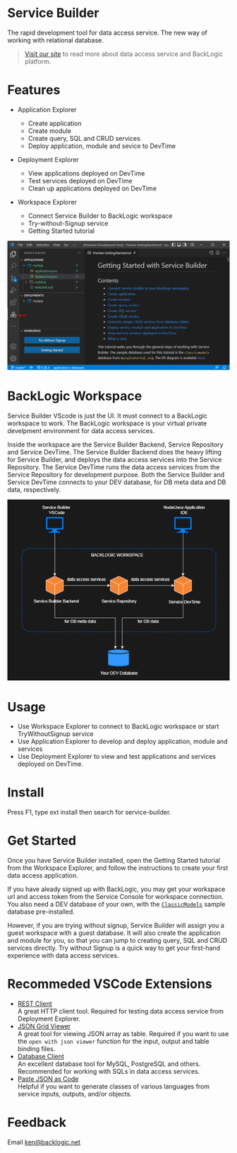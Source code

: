 # Service Builder

The rapid development tool for data access service. The new way of working with relational database.
>[Visit our site](https://web.backlogic.net) to read more about data access service and BackLogic platform.

# Features

- Application Explorer
  - Create application
  - Create module
  - Create query, SQL and CRUD services
  - Deploy application, module and sevice to DevTime  
  
- Deployment Explorer
  - View applications deployed on DevTime
  - Test services deployed on DevTime
  - Clean up applications deployed on DevTime

- Workspace Explorer
  - Connect Service Builder to BackLogic workspace
  - Try-without-Signup service
  - Getting Started tutorial

![Service Builder Explorer](./resources/images/service-builder-explorer.png)

# BackLogic Workspace

Service Builder VScode is just the UI. It must connect to a BackLogic workspace to work. The BackLogic workspace is your virtual private develpment environment for data access services.  

Inside the workspace are the Service Builder Backend, Service Repository and Service DevTime. The Service Builder Backend does the heavy lifting for Service Builder, and deploys the data access services into the Service Repository. The Service DevTime runs the data access services from the Service Repository for development purpose. Both the Service Builder and Service DevTime connects to your DEV database, for DB meta data and DB data, respectively.

![BackLogic Workspace](./resources/images/backlogic-workspace.png)

# Usage

- Use Workspace Explorer to connect to BackLogic workspace or start TryWithoutSignup service
- Use Application Explorer to develop and deploy application, module and services
- Use Deployment Explorer to view and test applications and services deployed on DevTime.

# Install

Press F1, type ext install then search for service-builder.

# Get Started

Once you have Service Builder installed, open the Getting Started tutorial from the Workspace Explorer, and follow the instructions to create your first data access application.

If you have aleady signed up with BackLogic, you may get your workspace url and access token from the Service Console for workspace connection. You also need a DEV database of your own, with the [`ClassicModels`](https://www.mysqltutorial.org/mysql-sample-database.aspx) sample database pre-installed.

However, if you are trying without signup, Service Builder will assign you a guest workspace with a guest database. It will also create the application and module for you, so that you can jump to creating query, SQL and CRUD services directly. Try without Signup is a quick way to get your first-hand experience with data access services.

# Recommeded VSCode Extensions

- [REST Client](https://marketplace.visualstudio.com/items?itemName=humao.rest-client)  
  A great HTTP client tool. Required for testing data access service from Deployment Explorer.
- [JSON Grid Viewer](https://marketplace.visualstudio.com/items?itemName=DutchIgor.json-viewer)  
  A great tool for viewing JSON array as table. Required if you want to use the `open with json viewer` function for the input, output and table binding files.
- [Database Client](https://marketplace.visualstudio.com/items?itemName=cweijan.vscode-database-client2)  
  An excellent database tool for MySQL, PostgreSQL and others. Recommended for working with SQLs in data access services.
- [Paste JSON as Code](https://marketplace.visualstudio.com/items?itemName=quicktype.quicktype)  
  Helpful if you want to generate classes of various languages from service inputs, outputs, and/or objects.

# Feedback

Email ken@backlogic.net
